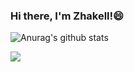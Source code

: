 ### Hi there, I'm Zhakell!😄

![Anurag's github stats](github-readme-stats.vercel.app/api?username=zhakell&show_icons=true&theme=tokyonight)

<a href="https://github.com/zhakell/Material-library">
  <img align="left" src="github-readme-stats.vercel.app/api/pin/?username=zhakell&repo=Material-library" />
</a>
